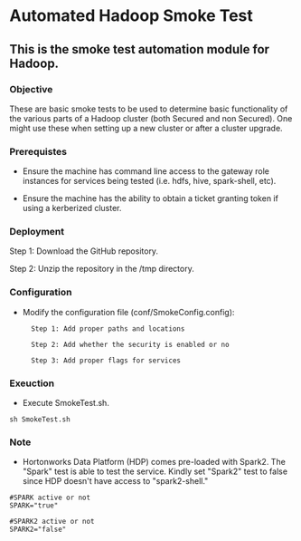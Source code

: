 # Automated Hadoop Smoke Test

## This is the smoke test automation module for Hadoop.

### Objective

These are basic smoke tests to be used to determine basic functionality of the various parts of a Hadoop cluster (both Secured and non Secured). One might use these when setting up a new cluster or after a cluster upgrade.

### Prerequistes
- Ensure the machine has command line access to the gateway role instances for services being tested (i.e. hdfs, hive, spark-shell, etc).

- Ensure the machine has the ability to obtain a ticket granting token if using a kerberized cluster.

### Deployment

Step 1: Download the GitHub repository.

Step 2: Unzip the repository in the /tmp directory.

### Configuration

- Modify the configuration file (conf/SmokeConfig.config):

		Step 1: Add proper paths and locations

		Step 2: Add whether the security is enabled or no

		Step 3: Add proper flags for services

### Exeuction

- Execute SmokeTest.sh.

```
sh SmokeTest.sh
```

### Note

- Hortonworks Data Platform (HDP) comes pre-loaded with Spark2. The "Spark" test is able to test the service. Kindly set "Spark2" test to false since HDP doesn't have access to "spark2-shell."

```
#SPARK active or not
SPARK="true"

#SPARK2 active or not
SPARK2="false"
```